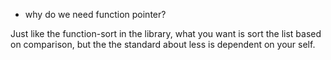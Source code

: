 - why do we need function pointer?

Just like the function-sort in the <algorithm>library, what you want is sort the list based on comparison, but the the standard about less is dependent on your self.